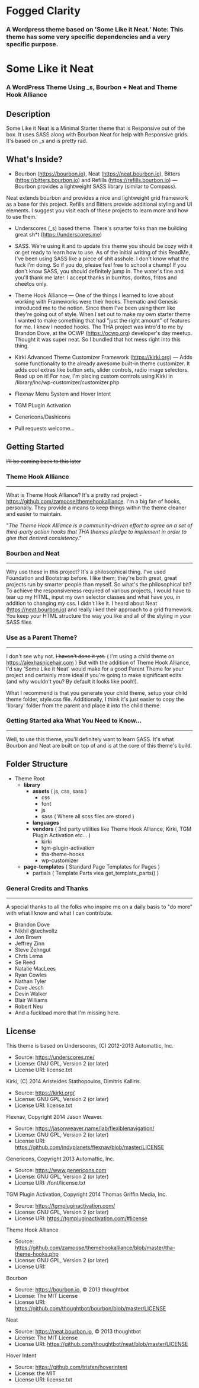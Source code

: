 # Fogged Clarity

### A Wordpress theme based on 'Some Like it Neat.' Note: This theme has some very specific dependencies and a very specific purpose.

# Some Like it Neat

### A WordPress Theme Using _s, Bourbon + Neat and Theme Hook Alliance

Description
---------------

Some Like it Neat is a Minimal Starter theme that is Responsive out of the box. It uses SASS along with Bourbon Neat for help with Responsive grids. It's based on _s and is pretty rad.

What's Inside?
---------------

* Bourbon (https://bourbon.io), Neat (https://neat.bourbon.io), Bitters (https://bitters.bourbon.io) and Refills (https://refills.bourbon.io) — Bourbon provides a lightweight SASS library (similar to Compass).

 
Neat extends bourbon and provides a nice and lightweight grid framework as a base for this project. Refills and Bitters provide additional styling and UI elements. I suggest you visit each of these projects to learn more and how to use them.

* Underscores (_s) based theme. There's smarter folks than me building great sh*t (https://underscores.me)  

* SASS. We're using it and to update this theme you should be cozy with it or get ready to learn how to use. As of the initial writing of this ReadMe, I've been using SASS like a piece of shit asshole. I don't know what the fuck I'm doing. So if you do, please feel free to school a chump! If you don't know SASS, you should definitely jump in. The water's fine and you'll thank me later. I accept thanks in burritos, doritos, fritos and cheetos only.

* Theme Hook Alliance — One of the things I learned to love about working with Frameworks were their hooks. Thematic and Genesis introduced me to the notion. Since them I've been using them like they're going out of style. When I set out to make my own starter theme I wanted to make something that had "just the right amount" of features for me. I knew I needed hooks. The THA project was intro'd to me by Brandon Dove, at the OCWP (https://ocwp.org) developer's day meetup. Thought it was super neat. So I bundled that hot mess right into this thing.

* Kirki Advanced Theme Customizer Framework (https://kirki.org) — Adds some functionality to the already awesome built-in theme customizer. It adds cool extras like button sets, slider controls, radio image selectors. Read up on it! For now, I'm placing custom controls using Kirki in /library/inc/wp-customizer/customizer.php

* Flexnav Menu System and Hover Intent
* TGM PLugin Activation
* Genericons/Dashicons
* Pull requests welcome...


Getting Started
---------------

~~I'll be coming back to this later~~

### Theme Hook Alliance
---------------

What is Theme Hook Alliance? It's a pretty rad project - https://github.com/zamoose/themehookalliance. I'm a big fan of hooks, personally. They provide a means to keep things within the theme cleaner and easier to maintain.

"_The Theme Hook Alliance is a community-driven effort to agree on a set of third-party action hooks that THA themes pledge to implement in order to give that desired consistency_."


### Bourbon and Neat
---------------
Why use these in this project? It's a philosophical thing. I've used Foundation and Bootstrap before. I like them; they're both great, great projects run by smarter people than myself. So what's the philosophical bit? To achieve the responsiveness required of various projects, I would have to tear up my HTML, input my own selector classes and what have you, in addition to changing my css. I didn't like it. I heard about Neat (https://neat.bourbon.io) and really liked their approach to a grid framework. You keep your HTML structure the way you like and all of the styling in your SASS files

### Use as a Parent Theme?
---------------
I don't see why not. ~~I haven't done it yet.~~ ( I'm using a child theme on https://alexhasnicehair.com ) But with the addition of Theme Hook Alliance, I'd say 'Some Like it Neat' would make for a good Parent Theme for your project and certainly more ideal if you're going to make significant edits (and why wouldn't you? By default it looks like pooh!).

What I recommend is that you generate your child theme, setup your child theme folder, style.css file. Additionally, I think it's just easier to copy the 'library' folder from the parent and place it into the child theme. 

### Getting Started aka What You Need to Know...
---------------
Well, to use this theme, you'll definitely want to learn SASS. It's what Bourbon and Neat are built on top of and is at the core of this theme's build. 

Folder Structure
---------------
* Theme Root
  * **library**
    * **assets** ( js, css, sass )
      * css
      * font
      * js
      * sass ( Where all scss files are stored )
    * **languages**
    * **vendors** ( 3rd party utilities like Theme Hook Alliance, Kirki, TGM Plugin     Activation etc... )
      * kirki
      * tgm-plugin-activation
      * tha-theme-hooks
      * wp-customizer
  * **page-templates** ( Standard Page Templates for Pages )
      * partials ( Template Parts viea get_template_parts() )


### General Credits and Thanks
---------------
A special thanks to all the folks who inspire me on a daily basis to "do more" with what I know and what I can contribute.

* Brandon Dove
* Nikhil @techvoltz
* Jon Brown
* Jeffrey Zinn
* Steve Zehngut
* Chris Lema
* Se Reed
* Natalie MacLees
* Ryan Cowles
* Nathan Tyler
* Dave Jesch
* Devin Walker
* Blair Williams
* Robert Neu
* And a fuckload more that I'm missing here.

License
---------------

This theme is based on Underscores, (C) 2012-2013 Automattic, Inc.
 - Source: https://underscores.me/
 - License: GNU GPL, Version 2 (or later)
 - License URI: license.txt
 
Kirki, (C) 2014 Aristeides Stathopoulos, Dimitris Kalliris.
 - Source: https://kirki.org/
 - License: GNU GPL, Version 2 (or later)
 - License URI: license.txt

Flexnav, Copyright 2014 Jason Weaver.
 - Source: https://jasonweaver.name/lab/flexiblenavigation/
 - License: GNU GPL, Version 2 (or later)
 - License URI: https://github.com/indyplanets/flexnav/blob/master/LICENSE

Genericons, Copyright 2013 Automattic, Inc.
 - Source: https://www.genericons.com
 - License: GNU GPL, Version 2 (or later)
 - License URI: /font/license.txt

TGM Plugin Activation, Copyright 2014 Thomas Griffin Media, Inc.
 - Source: https://tgmpluginactivation.com/
 - License: GNU GPL, Version 2 (or later)
 - License URI: https://tgmpluginactivation.com/#license
 
Theme Hook Alliance 
 - Source: https://github.com/zamoose/themehookalliance/blob/master/tha-theme-hooks.php
 - License: GNU GPL, Version 2 (or later)
 - License URI: 
 
Bourbon
 - Source: https://bourbon.io, © 2013 thoughtbot
 - License: The MIT License
 - License URI: https://github.com/thoughtbot/bourbon/blob/master/LICENSE

Neat
 - Source: https://neat.bourbon.io, © 2013 thoughtbot
 - License: The MIT License
 - License URI: https://github.com/thoughtbot/neat/blob/master/LICENSE
 
Hover Intent
 - Source: https://github.com/tristen/hoverintent
 - License: the MIT
 - License URI: license.txt

